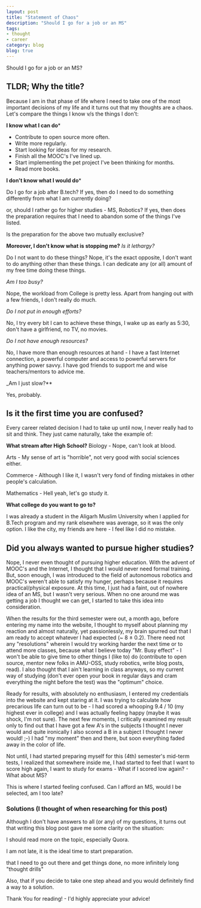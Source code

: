 ```yaml
---
layout: post
title: "Statement of Chaos"
description: "Should I go for a job or an MS"
tags:
- thought
- career
category: blog
blog: true
---
```


Should I go for a job or an MS?

<!--more-->

## TLDR; Why the title?

Because I am in that phase of life where I need to take one of the most
important decisions of my life and it turns out that my thoughts are a chaos.
Let's compare the things I know v/s the things I don't:

**I know what I can do***
  - Contribute to open source more often.
  - Write more regularly.
  - Start looking for ideas for my research.
  - Finish all the MOOC's I've lined up.
  - Start implementing the pet project I've been thinking for months.
  - Read more books.

**I don't know what I would do***

Do I go for a job after B.tech? If yes, then do I need to do something
differently from what I am currently doing?

or, should I rather go for higher studies - MS, Robotics? If yes, then does the preparation requires that I need to abandon some of the things I've listed.

Is the preparation for the above two mutually exclusive?

**Moreover, I don't know what is stopping me?**
_Is it lethargy?_

Do I not want to do these things? Nope, it's the exact opposite, I don't want to
do anything other than these things. I can dedicate any (or all) amount of my
free time doing these things.

_Am I too busy?_

Nope, the workload from College is pretty less. Apart from hanging out with a
few friends, I don't really do much.

_Do I not put in enough efforts?_

No, I try every bit I can to achieve these things, I wake up as early
as 5:30, don't have a girlfriend, no TV, no movies.

_Do I not have enough resources?_

No, I have more than enough resources at hand - I have a fast Internet
connection, a powerful computer and access to powerful servers for anything
power savvy. I have god friends to support me and wise teachers/mentors to
advice me.

_Am I just slow?**

Yes, probably.

## Is it the first time you are confused?

Every career related decision I had to take up until now, I never really had to
sit and think. They just came naturally, take the example of:

**What stream after High School?**
Biology - Nope, can't look at blood.

Arts - My sense of art is "horrible", not very good with social sciences
either.

Commerce - Although I like it, I wasn't very fond of finding mistakes in
other people's calculation.

Mathematics - Hell yeah, let's go study it.

**What college do you want to go to?**

I was already a student in the Aligarh Muslim University when I applied for
B.Tech program and my rank elsewhere was average, so it was the only option.
I like the city, my friends are here - I feel like I did no mistake.


## Did you always wanted to pursue higher studies?

Nope, I never even thought of pursuing higher education. With the advent of
MOOC's and the Internet, I thought that I would never need formal training.
But, soon enough, I was introduced to the field of autonomous robotics and
MOOC's weren't able to satisfy my hunger, perhaps because it requires
practical/physical exposure. At this time, I just had a faint, out of
nowhere idea of an MS, but I wasn't very serious. When no one around me was
getting a job I thought we can get, I started to take this idea into
consideration.


When the results for the third semester were out, a month ago, before entering
my name into the website, I thought to myself about planning my reaction and
almost naturally, yet passionlessly, my brain spurred out that I am ready to
accept whatever I had expected (~ 8 ± 0.2). There need not any "resolutions"
wherein I would try working harder the next time or to attend more classes,
because what I believe today "Mr. Busy effect" - I won't be able to give time
to other things I (like to) do (contribute to open source, mentor new folks in
AMU-OSS, study robotics, write blog posts, read). I also thought that I ain't
learning in class anyways, so my current way of studying (don't ever open your
book in regular days and cram everything the night before the test) was the
"optimum" choice.


Ready for results, with absolutely no enthusiasm, I entered my credentials into
the website and kept staring at it. I was trying to calculate how precarious
life can turn out to be - I had scored a whooping 9.4 / 10 (my highest ever in
college) and I was actually feeling happy (maybe it was shock, I'm not sure).
The next few moments, I critically examined my result only to find out that I
have got a few A's in the subjects I thought I never would and quite ironically
I also scored a B in a subject I thought I never would! ;-) I had "my moment"
then and there, but soon everything faded away in the color of life.

Not until, I had started preparing myself for this (4th) semester's mid-term
tests, I realized that somewhere inside me, I had started to feel that I want
to score high again, I want to study for exams - What if I scored low again? -
What about MS?

This is where I started feeling confused. Can I afford an MS, would I be
selected, am I too late?

### Solutions (I thought of when researching for this post)

Although I don't have answers to all (or any) of my questions, it turns out
that writing this blog post gave me some clarity on the situation:

I should read more on the topic, especially Quora.

I am not late, it is the ideal time to start preparation.

that I need to go out there and get things done, no more infinitely long
"thought drills"

Also, that if you decide to take one step ahead and you would definitely
find a way to a solution.

Thank You for reading! - I'd highly appreciate your advice!
